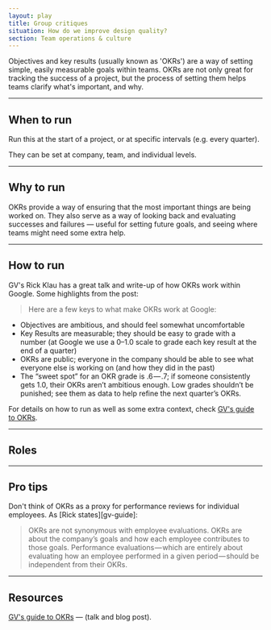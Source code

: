 ```yaml
---
layout: play
title: Group critiques
situation: How do we improve design quality?
section: Team operations & culture
---
```


Objectives and key results (usually known as 'OKRs') are a way of setting simple, easily measurable goals within teams. OKRs are not only great for tracking the success of a project, but the process of setting them helps teams clarify what's important, and why.

---

## When to run
Run this at the start of a project, or at specific intervals (e.g. every quarter).

They can be set at company, team, and individual levels.

---

## Why to run
OKRs provide a way of ensuring that the most important things are being worked on. They also serve as a way of looking back and evaluating successes and failures — useful for setting future goals, and seeing where teams might need some extra help.

---

## How to run
GV's Rick Klau has a great talk and write-up of how OKRs work within Google. Some highlights from the post:

> Here are a few keys to what make OKRs work at Google:
- Objectives are ambitious, and should feel somewhat uncomfortable
- Key Results are measurable; they should be easy to grade with a number (at Google we use a 0–1.0 scale to grade each key result at the end of a quarter)
- OKRs are public; everyone in the company should be able to see what everyone else is working on (and how they did in the past)
- The “sweet spot” for an OKR grade is .6 — .7; if someone consistently gets 1.0, their OKRs aren’t ambitious enough. Low grades shouldn’t be punished; see them as data to help refine the next quarter’s OKRs.

For details on how to run as well as some extra context, check [GV's guide to OKRs][intercom-post].

---

## Roles

---

## Pro tips
Don't think of OKRs as a proxy for performance reviews for individual employees. As [Rick states][gv-guide]:

> OKRs are not synonymous with employee evaluations. OKRs are about the company’s goals and how each employee contributes to those goals. Performance evaluations — which are entirely about evaluating how an employee performed in a given period — should be independent from their OKRs.

---

## Resources
[GV's guide to OKRs][intercom-post] — (talk and blog post).

[intercom-post]: https://blog.intercom.com/running-productive-design-critiques/
[facebook-post]: https://medium.com/facebook-design/critique-is-an-important-part-of-any-design-process-whether-you-work-as-part-of-a-team-or-solo-ef3dcb299ce3#.d44o1pygv
